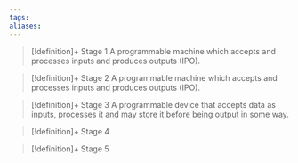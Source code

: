 ```yaml
---
tags:
aliases:
---
```


> [!definition]+ Stage 1
> A programmable machine which accepts and processes inputs and produces outputs (IPO).

> [!definition]+ Stage 2
> A programmable machine which accepts and processes inputs and produces outputs (IPO).

> [!definition]+ Stage 3
> A programmable device that accepts data as inputs, processes it and may store it before being output in some way.

> [!definition]+ Stage 4
>

> [!definition]+ Stage 5
>



